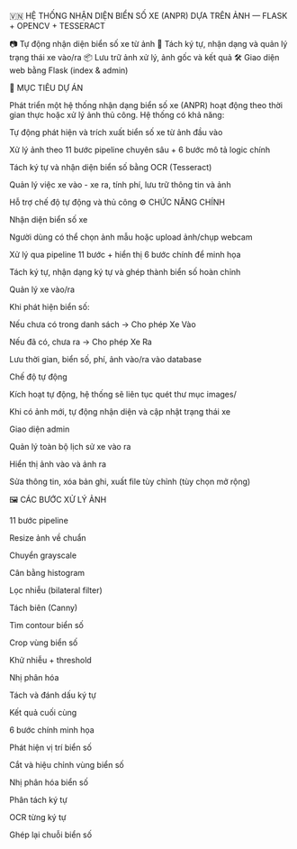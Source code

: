 🇻🇳 HỆ THỐNG NHẬN DIỆN BIỂN SỐ XE (ANPR) DỰA TRÊN ẢNH — FLASK + OPENCV + TESSERACT

📷 Tự động nhận diện biển số xe từ ảnh
🧠 Tách ký tự, nhận dạng và quản lý trạng thái xe vào/ra
📦 Lưu trữ ảnh xử lý, ảnh gốc và kết quả
🛠️ Giao diện web bằng Flask (index & admin)

🎯 MỤC TIÊU DỰ ÁN

Phát triển một hệ thống nhận dạng biển số xe (ANPR) hoạt động theo thời gian thực hoặc xử lý ảnh thủ công. Hệ thống có khả năng:

Tự động phát hiện và trích xuất biển số xe từ ảnh đầu vào

Xử lý ảnh theo 11 bước pipeline chuyên sâu + 6 bước mô tả logic chính

Tách ký tự và nhận diện biển số bằng OCR (Tesseract)

Quản lý việc xe vào - xe ra, tính phí, lưu trữ thông tin và ảnh

Hỗ trợ chế độ tự động và thủ công 
⚙️ CHỨC NĂNG CHÍNH

Nhận diện biển số xe

Người dùng có thể chọn ảnh mẫu hoặc upload ảnh/chụp webcam

Xử lý qua pipeline 11 bước + hiển thị 6 bước chính để minh họa

Tách ký tự, nhận dạng ký tự và ghép thành biển số hoàn chỉnh

Quản lý xe vào/ra

Khi phát hiện biển số:

Nếu chưa có trong danh sách → Cho phép Xe Vào

Nếu đã có, chưa ra → Cho phép Xe Ra

Lưu thời gian, biển số, phí, ảnh vào/ra vào database

Chế độ tự động

Kích hoạt tự động, hệ thống sẽ liên tục quét thư mục images/

Khi có ảnh mới, tự động nhận diện và cập nhật trạng thái xe

Giao diện admin

Quản lý toàn bộ lịch sử xe vào ra

Hiển thị ảnh vào và ảnh ra

Sửa thông tin, xóa bản ghi, xuất file tùy chỉnh (tùy chọn mở rộng)

🖼️ CÁC BƯỚC XỬ LÝ ẢNH

11 bước pipeline

Resize ảnh về chuẩn

Chuyển grayscale

Cân bằng histogram

Lọc nhiễu (bilateral filter)

Tách biên (Canny)

Tìm contour biển số

Crop vùng biển số

Khử nhiễu + threshold

Nhị phân hóa

Tách và đánh dấu ký tự

Kết quả cuối cùng

6 bước chính minh họa

Phát hiện vị trí biển số

Cắt và hiệu chỉnh vùng biển số

Nhị phân hóa biển số

Phân tách ký tự

OCR từng ký tự

Ghép lại chuỗi biển số
